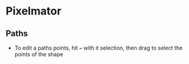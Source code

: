 # Pixelmator

## Paths

- To edit a paths points, hit `↩` with it selection, then drag to select the points of the shape
